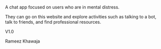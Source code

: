 A chat app focused on users who are in mental distress.

They can go on this website and explore activities such as talking to a bot, talk to friends, and find professional resources.

V1.0

Rameez Khawaja